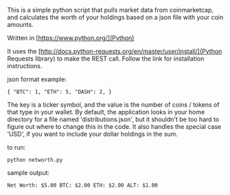 This is a simple python script that pulls market data from coinmarketcap, and calculates the worth of your holdings based on a json file with your coin amounts.

Written in [https://www.python.org/](Python)

It uses the [http://docs.python-requests.org/en/master/user/install/](Python Requests library) to make the REST call.  Follow the link for installation instructions.

json format example:

`{
	"BTC": 1,
	"ETH": 5,
	"DASH": 2,
}`

The key is a ticker symbol, and the value is the number of coins / tokens of that type in your wallet.  By default, the application looks in your home directory for a file named 'distributions.json', but it shouldn't be too hard to figure out where to change this in the code.  It also handles the special case 'USD', if you want to include your dollar holdings in the sum.

to run:

`python networth.py`

sample output:

`Net Worth: $5.00
	BTC: $2.00
	ETH: $2.00
	ALT: $1.00`

